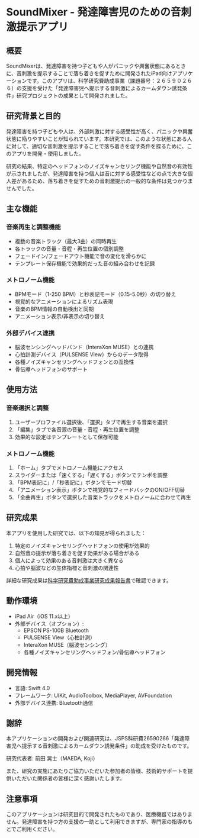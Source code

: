 # SoundMixer - 発達障害児のための音刺激提示アプリ

## 概要
SoundMixerは、発達障害を持つ子どもや人がパニックや興奮状態にあるときに、音刺激を提示することで落ち着きを促すために開発されたiPad向けアプリケーションです。このアプリは、科学研究費助成事業（課題番号：２６５９０２６６）の支援を受けた「発達障害児へ提示する音刺激によるカームダウン誘発条件」研究プロジェクトの成果として開発されました。

## 研究背景と目的
発達障害を持つ子どもや人は、外部刺激に対する感受性が高く、パニックや興奮状態に陥りやすいことが知られています。本研究では、このような状態にある人に対して、適切な音刺激を提示することで落ち着きを促す条件を探るために、このアプリを開発・使用しました。

研究の結果、特定のヘッドフォンのノイズキャンセリング機能や自然音の有効性が示されましたが、発達障害を持つ個人は音に対する感受性などの点で大きな個人差があるため、落ち着きを促すための音刺激提示の一般的な条件は見つかりませんでした。

## 主な機能

### 音楽再生と調整機能
- 複数の音楽トラック（最大3曲）の同時再生
- 各トラックの音量・音程・再生位置の個別調整
- フェードイン/フェードアウト機能で音の変化を滑らかに
- テンプレート保存機能で効果的だった音の組み合わせを記録

### メトロノーム機能
- BPMモード（1-250 BPM）と秒表記モード（0.15-5.0秒）の切り替え
- 視覚的なアニメーションによるリズム表現
- 音楽のBPM情報の自動検出と同期
- アニメーション表示/非表示の切り替え

### 外部デバイス連携
- 脳波センシングヘッドバンド（InteraXon MUSE）との連携
- 心拍計測デバイス（PULSENSE View）からのデータ取得
- 各種ノイズキャンセリングヘッドフォンとの互換性
- 骨伝導ヘッドフォンのサポート

## 使用方法

### 音楽選択と調整
1. ユーザープロファイル選択後、「選択」タブで再生する音楽を選択
2. 「編集」タブで各音源の音量・音程・再生位置を調整
3. 効果的な設定はテンプレートとして保存可能

### メトロノーム機能
1. 「ホーム」タブでメトロノーム機能にアクセス
2. スライダーまたは「速くする」「遅くする」ボタンでテンポを調整
3. 「BPM表記に」/「秒表記に」ボタンでモード切替
4. 「アニメーション表示」ボタンで視覚的なフィードバックのON/OFF切替
5. 「全曲再生」ボタンで選択した音楽トラックをメトロノームに合わせて再生

## 研究成果

本アプリを使用した研究では、以下の知見が得られました：

1. 特定のノイズキャンセリングヘッドフォンの使用が効果的
2. 自然音の提示が落ち着きを促す効果がある場合がある
3. 個人によって効果のある音刺激は大きく異なる
4. 心拍や脳波などの生体指標と音刺激の関連性

詳細な研究成果は[科学研究費助成事業研究成果報告書](https://kaken.nii.ac.jp/file/KAKENHI-PROJECT-26590266/26590266seika.pdf)で確認できます。

## 動作環境
- iPad Air（iOS 11.x以上）
- 外部デバイス（オプション）:
  - EPSON PS-100B Bluetooth
  - PULSENSE View（心拍計測）
  - InteraXon MUSE（脳波センシング）
  - 各種ノイズキャンセリングヘッドフォン/骨伝導ヘッドフォン

## 開発情報
- 言語: Swift 4.0
- フレームワーク: UIKit, AudioToolbox, MediaPlayer, AVFoundation
- 外部デバイス連携: Bluetooth通信

## 謝辞

本アプリケーションの開発および関連研究は、JSPS科研費26590266「発達障害児へ提示する音刺激によるカームダウン誘発条件」の助成を受けたものです。

研究代表者: 前田 晃士（MAEDA, Koji）

また、研究の実施にあたりご協力いただいた参加者の皆様、技術的サポートを提供いただいた関係者の皆様に深く感謝いたします。

## 注意事項

このアプリケーションは研究目的で開発されたものであり、医療機器ではありません。発達障害を持つ方の支援の一助として利用できますが、専門家の指導のもとでご利用ください。
